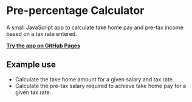 # Pre-percentage Calculator

A small JavaScript app to calculate take home pay and pre-tax income based on a tax rate entered.

**[Try the app on GitHub Pages](https://brentgrammer.github.io/pre-percentage-change-calculator/)**

## Example use

- Calculate the take home amount for a given salary and tax rate.
- Calculate the pre-tax salary required to achieve take home pay for a given tax rate.
